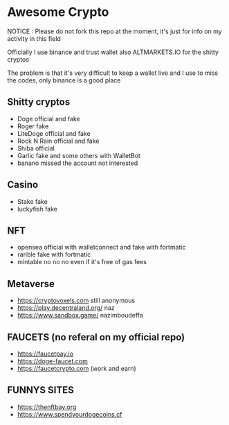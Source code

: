 # Awesome Crypto

NOTICE : Please do not fork this repo at the moment, it's just for info on my activity in this field

Officially I use binance and trust wallet also ALTMARKETS.IO for the shitty cryptos

The problem is that it's very difficult to keep a wallet live and I use to miss the codes, only binance is a good place

## Shitty cryptos

- Doge official and fake
- Roger fake
- LiteDoge official and fake
- Rock N Rain official and fake
- Shiba official
- Garlic fake and some others with WalletBot
- banano missed the account not interested

## Casino

- Stake fake
- luckyfish fake

## NFT

- opensea official with walletconnect and fake with fortmatic
- rarible fake with fortmatic
- mintable no no no even if it's free of gas fees

## Metaverse 

- https://cryptovoxels.com still anonymous
- https://play.decentraland.org/ naz
- https://www.sandbox.game/ nazimboudeffa

## FAUCETS (no referal on my official repo)

- https://faucetpay.io
- https://doge-faucet.com
- https://faucetcrypto.com (work and earn)

## FUNNYS SITES

- https://thenftbay.org
- https://www.spendyourdogecoins.cf
